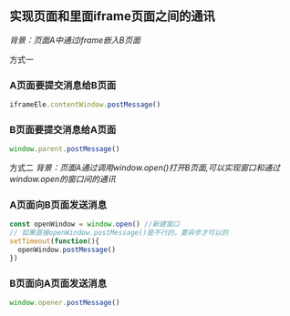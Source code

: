 ## 实现页面和里面iframe页面之间的通讯
*背景：页面A中通过iframe嵌入B页面*

方式一
### A页面要提交消息给B页面
```javascript
iframeEle.contentWindow.postMessage() 
```

### B页面要提交消息给A页面
```javascript
window.parent.postMessage()
```

方式二
*背景：页面A通过调用window.open()打开B页面,可以实现窗口和通过window.open的窗口间的通讯*

### A页面向B页面发送消息
```javascript
const openWindow = window.open() //新建窗口
// 如果直接openWindow.postMessage()是不行的，要异步才可以的
setTimeout(function(){
  openWindow.postMessage()
})
```

### B页面向A页面发送消息
```javascript
window.opener.postMessage()
```
